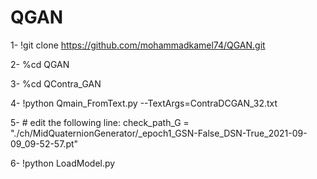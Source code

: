 # QGAN


1- !git clone https://github.com/mohammadkamel74/QGAN.git

2- %cd QGAN

3- %cd QContra_GAN

4- !python Qmain_FromText.py --TextArgs=ContraDCGAN_32.txt

5- # edit the following line: check_path_G = "./ch/MidQuaternionGenerator/_epoch1_GSN-False_DSN-True_2021-09-09_09-52-57.pt"

6- !python LoadModel.py


